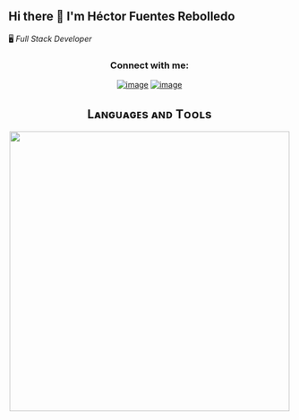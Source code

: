 ## Hi there 👋 I'm Héctor Fuentes Rebolledo
🖥️ *Full Stack Developer*


<!--Contacto--> 
<h3 align="center">Connect with me:</h3>
<div align="center">

[![image](https://img.shields.io/badge/LinkedIn-0077B5?style=for-the-badge&logo=linkedin&logoColor=white)](https://www.linkedin.com/in/fuentesrebolledo/)
[![image](https://img.shields.io/badge/Gmail-D14836?style=for-the-badge&logo=gmail&logoColor=white)](mailto:dev.hfuentes@gmail.com)
  
</div>

<!--Languages and Tools Section-->       
<h2 align="center">Lᴀɴɢᴜᴀɢᴇs ᴀɴᴅ Tᴏᴏʟs</h2> 
<p align="center">
<img width="500px"  src="https://skillicons.dev/icons?i=py,java,js,html,css,nodejs"  />
</p>
<br />
